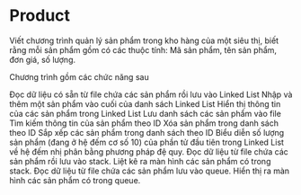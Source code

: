 # Product
Viết chương trình quản lý sản phẩm trong kho hàng của một siêu thị, biết rằng mỗi sản phẩm gồm có các thuộc tính: Mã sản phẩm, tên sản phẩm, đơn giá, số lượng.

 Chương trình gồm các chức năng sau

Đọc dữ liệu có sẵn từ file chứa các sản phẩm rồi lưu vào Linked List
Nhập và thêm một sản phẩm vào cuối của danh sách Linked List
Hiển thị thông tin của các sản phẩm trong Linked List
Lưu danh sách các sản phẩm vào file
Tìm kiếm thông tin của sản phẩm theo ID
Xóa sản phẩm trong danh sách theo ID
Sắp xếp các sản phẩm  trong danh sách theo ID
Biểu diễn số lượng sản phẩm (đang ở hệ đếm cơ số 10) của phần tử đầu tiên trong Linked List về hệ đếm nhị phân bằng phương pháp đệ quy.
Đọc dữ liệu từ file chứa các sản phẩm rồi lưu vào stack. Liệt kê ra màn hình các sản phẩm có trong stack.
Đọc dữ liệu từ file chứa các sản phẩm lưu vào queue. Hiển thị ra màn hình các sản phẩm có trong queue.
